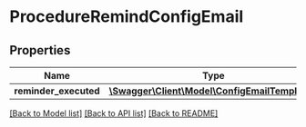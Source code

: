 # ProcedureRemindConfigEmail

## Properties
Name | Type | Description | Notes
------------ | ------------- | ------------- | -------------
**reminder_executed** | [**\Swagger\Client\Model\ConfigEmailTemplate[]**](ConfigEmailTemplate.md) |  | [optional] 

[[Back to Model list]](../README.md#documentation-for-models) [[Back to API list]](../README.md#documentation-for-api-endpoints) [[Back to README]](../README.md)


